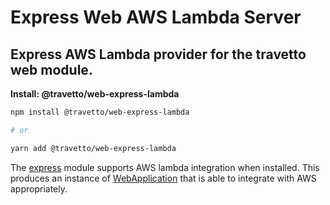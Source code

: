 <!-- This file was generated by @travetto/doc and should not be modified directly -->
<!-- Please modify https://github.com/travetto/travetto/tree/main/module/web-express-lambda/DOC.tsx and execute "npx trv doc" to rebuild -->
# Express Web AWS Lambda Server

## Express AWS Lambda provider for the travetto web module.

**Install: @travetto/web-express-lambda**
```bash
npm install @travetto/web-express-lambda

# or

yarn add @travetto/web-express-lambda
```

The [express](https://expressjs.com) module supports AWS lambda integration when installed.  This produces an instance of [WebApplication](https://github.com/travetto/travetto/tree/main/module/web/src/application/app.ts#L17) that is able to integrate with AWS appropriately.

